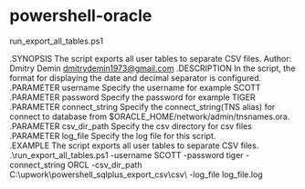 # powershell-oracle

run_export_all_tables.ps1 

.SYNOPSIS
  The script exports all user tables to separate CSV files.
  Author: Dmitry Demin dmitrydemin1973@gmail.com
.DESCRIPTION
   In the script, the format for displaying the date and decimal separator is configured.
.PARAMETER username
  Specify the username  for example SCOTT
.PARAMETER password
  Specify the password  for example TIGER
.PARAMETER connect_string
  Specify the connect_string(TNS alias)  for connect to database from $ORACLE_HOME/network/admin/tnsnames.ora.  
 .PARAMETER csv_dir_path
  Specify the csv directory for csv files
.PARAMETER  log_file
  Specify the  log file for this script.  
.EXAMPLE 
The script exports all user tables to separate CSV files.
  .\run_export_all_tables.ps1 -username SCOTT -password tiger -connect_string ORCL -csv_dir_path C:\upwork\powershell_sqlplus_export_csv\csv\  -log_file log_file.log
